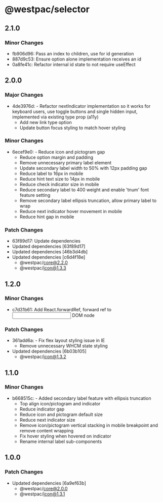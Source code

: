 # @westpac/selector

## 2.1.0

### Minor Changes

- fb906d96: Pass an index to children, use for id generation
- 887d9c53: Ensure option alone implementation receives an id
- 0a8fe41c: Refactor internal id state to not require useEffect

## 2.0.0

### Major Changes

- 4de3976d: - Refactor nextIndicator implementation so it works for keyboard users, use toggle buttons and single hidden input, implemented via existing type prop (a11y)
  - Add new link type option
  - Update button focus styling to match hover styling

### Minor Changes

- 6ecef9e0: - Reduce icon and pictogram gap
  - Reduce option margin and padding
  - Remove unnecessary primary label element
  - Update secondary label width to 50% with 12px padding gap
  - Reduce label to 16px in mobile
  - Reduce hint text size to 14px in mobile
  - Reduce check indicator size in mobile
  - Reduce secondary label to 400 weight and enable 'tnum' font feature setting
  - Remove secondary label ellipsis truncation, allow primary label to wrap
  - Reduce next indicator hover movement in mobile
  - Reduce hint gap in mobile

### Patch Changes

- 63f89d17: Update dependencies
- Updated dependencies [63f89d17]
- Updated dependencies [46b3d4db]
- Updated dependencies [c6d4f18e]
  - @westpac/core@2.2.0
  - @westpac/icon@1.3.3

## 1.2.0

### Minor Changes

- c7d31b61: Add React.forwardRef, forward ref to <input> DOM node

### Patch Changes

- 361add6a: - Fix flex layout styling issue in IE
  - Remove unnecessary WHCM state styling
- Updated dependencies [6b03b105]
  - @westpac/icon@1.3.2

## 1.1.0

### Minor Changes

- b668515c: - Added secondary label feature with ellipsis truncation
  - Top align icon/pictogram and indicator
  - Reduce indicator gap
  - Reduce icon and pictogram default size
  - Reduce next indicator size
  - Remove icon/pictogram vertical stacking in mobile breakpoint and remove content wrapping
  - Fix hover styling when hovered on indicator
  - Rename internal label sub-components

## 1.0.0

### Patch Changes

- Updated dependencies [6a9ef63b]
  - @westpac/core@2.0.0
  - @westpac/icon@1.3.1
